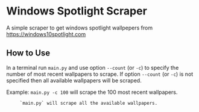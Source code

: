 # Windows Spotlight Scraper
A simple scraper to get windows spotlight wallpepers from https://windows10spotlight.com

## How to Use
In a terminal run `main.py` and use option `--count` (or `-c`) to specify the number of most recent wallpapers to scrape.
If option `--count` (or `-c`) is not specified then all available wallpapers will be scraped.

Example: `main.py -c 100` will scrape the 100 most recent wallpapers.

         `main.py` will scrape all the available wallpapers.
